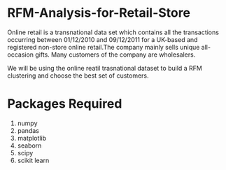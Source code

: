 # RFM-Analysis-for-Retail-Store

Online retail is a transnational data set which contains all the transactions occurring between 01/12/2010 and 09/12/2011 for a UK-based and registered non-store online retail.The company mainly sells unique all-occasion gifts. Many customers of the company are wholesalers.

We will be using the online reatil trasnational dataset to build a RFM clustering and choose the best set of customers.


# Packages Required

1. numpy
2. pandas
3. matplotlib
4. seaborn
5. scipy
6. scikit learn 
